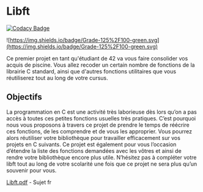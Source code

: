 # Libft

[![Codacy Badge](https://api.codacy.com/project/badge/Grade/c0e3053f3ca145e4a8f1f3b9fed43701)](https://app.codacy.com/app/gde-pass/libft?utm_source=github.com&utm_medium=referral&utm_content=gde-pass/libft&utm_campaign=Badge_Grade_Dashboard)

![https://img.shields.io/badge/Grade-125%2F100-green.svg](https://img.shields.io/badge/Grade-125%2F100-green.svg)

Ce premier projet en tant qu'étudiant de 42 va vous faire consolider vos acquis de piscine. Vous allez recoder un certain nombre de fonctions de la librairie C standard, ainsi que d'autres fonctions utilitaires que vous réutiliserez tout au long de votre cursus.

## Objectifs
La programmation en C est une activité très laborieuse dès lors qu’on a pas accès à
toutes ces petites fonctions usuelles très pratiques. C’est pourquoi nous vous proposons
à travers ce projet de prendre le temps de réécrire ces fonctions, de les comprendre et
de vous les approprier. Vous pourrez alors réutiliser votre bibliothèque pour travailler
efficacement sur vos projets en C suivants.
Ce projet est également pour vous l’occasion d’étendre la liste des fonctions demandées
avec les vôtres et ainsi de rendre votre bibliothèque encore plus utile. N’hésitez pas à
compléter votre libft tout au long de votre scolarité une fois que ce projet ne sera plus
qu’un souvenir pour vous.

[Libft.pdf](https://cdn.intra.42.fr/pdf/pdf/652/libft.fr.pdf) - Sujet fr
